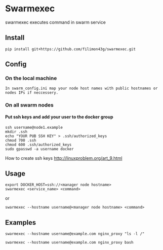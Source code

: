 # Swarmexec
swarmexec executes command in swarm service

## Install
```
pip install git+https://github.com/filimon43g/swarmexec.git
```

## Config

### On the local machine
```
In swarm_config.ini map your node host names with public hostnames or nodes IPs if neccessery. 
```

### On all swarm nodes
#### Put ssh keys and add your user to the docker group 
```
ssh username@node1.example
mkdir .ssh
echo "YOUR PUB SSH KEY" > .ssh/authorized_keys
chmod 700 .ssh
chmod 600 .ssh/authorized_keys 
sudo gpasswd -a username docker
```

How to create ssh keys http://linuxproblem.org/art_9.html

## Usage
```
export DOCKER_HOST=ssh://<manager node hostname>
swarmexec <service_name> <command>
```
or
```
swarmexec --hostname username@<manager node hostname> <command>
```

## Examples
```
swarmexec --hostname username@example.com nginx_proxy "ls -l /"
```
```
swarmexec --hostname username@example.com nginx_proxy bash
```
